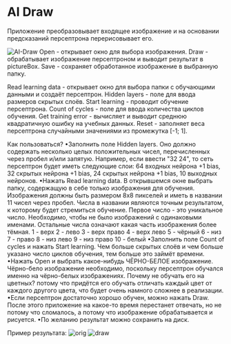 # AI Draw

Приложение преобразовывает входящее изображение и на основании предсказаний персептрона перерисовывает его.

![AI-Draw](https://user-images.githubusercontent.com/56697273/137807937-e5dabe7f-aaeb-449a-8a07-05285d713dcb.png)
Open - открывает окно для выбора изображения.
Draw - обрабатывает изображение персептроном и выводит результат в pictureBox.
Save - сохраняет обработанное изображение в выбранную папку.

Read learning data - открывает окно для выбора папки с обучающими данными и создаёт персептрон.
Hidden layers - поле для ввода размеров скрытых слоёв.
Start learning - проводит обучение персептрона.
Count of cycles - поле для ввода количества циклов обучения.
Get training error - вычисляет и выводит среднюю квадратичную ошибку на учебных данных.
Reset - заполняет веса персептрона случайными значениями из промежутка [-1; 1].

Как пользоваться?
•Заполнить поле Hidden layers. Оно должно содержать несколько целых положительных чисел, перечисленных через пробел и/или запятую.
Например, если ввести "32 24", то сеть персептрон будет иметь следующие слои:
64 входных нейрона +1 bias,
32 скрытых нейрона +1 bias,
24 скрытых нейрона +1 bias,
10 выходных нейронов.
•Нажать Read learning data. В открывшемся окне выбрать папку, содержащую в себе только изображения для обучения.
Изображения должны быть размером 8x8 пикселей и иметь в названии 11 чисел через пробел.
Числа в названии являются точным результатом, к которому будет стремиться обучение.
Первое число - это уникальное число. Необходимо, чтобы не было изображений с одинаковыми именами.
Остальные числа означают какая часть изображения более тёмная.
1 - верх
2 - лево
3 - верх право
4 - верх лево
5 - чёрный
6 - низ
7 - право
8 - низ лево
9 - низ право
10 - белый
•Заполнить поле Count of cycles и нажать Start learning. 
Чем больше скрытых слоёв и чем больше указано число циклов обучения, тем больше это займёт времени.
•Нажать Open и выбрать какое-нибудь ЧЁРНО-БЕЛОЕ изображение.
Чёрно-бело изображение необходимо, поскольку персептрон обучался именно на чёрно-белых изображениях.
Почему не обучать его на цветных? потому что придётся его обучать отличать каждый цвет от каждого другого цвета, что будет очень намного сложнее в реализации.
•Если персептрон достаточно хорошо обучен, можно нажать Draw.
После этого приложение на какое-то время перестанет отвечать, но не потому что сломалось, а потому что изображение обрабатывается и рисуется.
•По желанию результат можно сохранить на диск.

Пример результата:
![orig](https://user-images.githubusercontent.com/56697273/137812056-8797e019-93a6-4b28-aee4-2297d3c7fe4d.png)
![draw](https://user-images.githubusercontent.com/56697273/137812061-c46dd901-c499-40a8-8c9e-b09efe20c352.jpg)

